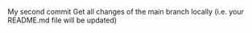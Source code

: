 My second commit
Get all changes of the main branch locally (i.e. your README.md file will be updated)
